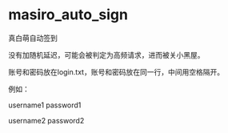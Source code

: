 # masiro_auto_sign

真白萌自动签到

没有加随机延迟，可能会被判定为高频请求，进而被关小黑屋。

账号和密码放在login.txt，账号和密码放在同一行，中间用空格隔开。

例如：

username1    password1

username2    password2
